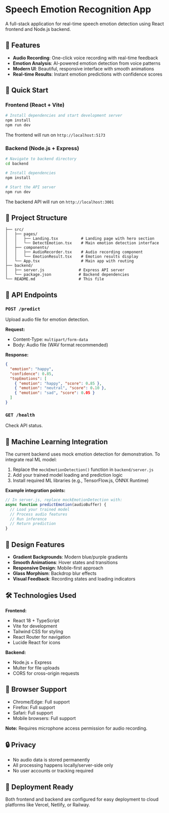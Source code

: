 # Speech Emotion Recognition App

A full-stack application for real-time speech emotion detection using React frontend and Node.js backend.

## 🎯 Features

- **Audio Recording**: One-click voice recording with real-time feedback
- **Emotion Analysis**: AI-powered emotion detection from voice patterns
- **Modern UI**: Beautiful, responsive interface with smooth animations
- **Real-time Results**: Instant emotion predictions with confidence scores

## 🚀 Quick Start

### Frontend (React + Vite)
```bash
# Install dependencies and start development server
npm install
npm run dev
```

The frontend will run on `http://localhost:5173`

### Backend (Node.js + Express)
```bash
# Navigate to backend directory
cd backend

# Install dependencies
npm install

# Start the API server
npm run dev
```

The backend API will run on `http://localhost:3001`

## 📁 Project Structure

```
├── src/
│   ├── pages/
│   │   ├── Landing.tsx          # Landing page with hero section
│   │   └── DetectEmotion.tsx    # Main emotion detection interface
│   ├── components/
│   │   ├── AudioRecorder.tsx    # Audio recording component
│   │   └── EmotionResult.tsx    # Emotion results display
│   └── App.tsx                  # Main app with routing
├── backend/
│   ├── server.js               # Express API server
│   └── package.json            # Backend dependencies
└── README.md                   # This file
```

## 🔧 API Endpoints

### `POST /predict`
Upload audio file for emotion detection.

**Request:**
- Content-Type: `multipart/form-data`
- Body: Audio file (WAV format recommended)

**Response:**
```json
{
  "emotion": "happy",
  "confidence": 0.85,
  "topEmotions": [
    { "emotion": "happy", "score": 0.85 },
    { "emotion": "neutral", "score": 0.10 },
    { "emotion": "sad", "score": 0.05 }
  ]
}
```

### `GET /health`
Check API status.

## 🔬 Machine Learning Integration

The current backend uses mock emotion detection for demonstration. To integrate real ML model:

1. Replace the `mockEmotionDetection()` function in `backend/server.js`
2. Add your trained model loading and prediction logic
3. Install required ML libraries (e.g., TensorFlow.js, ONNX Runtime)

**Example integration points:**
```javascript
// In server.js, replace mockEmotionDetection with:
async function predictEmotion(audioBuffer) {
  // Load your trained model
  // Process audio features
  // Run inference
  // Return prediction
}
```

## 🎨 Design Features

- **Gradient Backgrounds**: Modern blue/purple gradients
- **Smooth Animations**: Hover states and transitions
- **Responsive Design**: Mobile-first approach
- **Glass Morphism**: Backdrop blur effects
- **Visual Feedback**: Recording states and loading indicators

## 🛠 Technologies Used

**Frontend:**
- React 18 + TypeScript
- Vite for development
- Tailwind CSS for styling
- React Router for navigation
- Lucide React for icons

**Backend:**
- Node.js + Express
- Multer for file uploads
- CORS for cross-origin requests

## 📱 Browser Support

- Chrome/Edge: Full support
- Firefox: Full support
- Safari: Full support
- Mobile browsers: Full support

**Note:** Requires microphone access permission for audio recording.

## 🔒 Privacy

- No audio data is stored permanently
- All processing happens locally/server-side only
- No user accounts or tracking required

## 🚀 Deployment Ready

Both frontend and backend are configured for easy deployment to cloud platforms like Vercel, Netlify, or Railway.